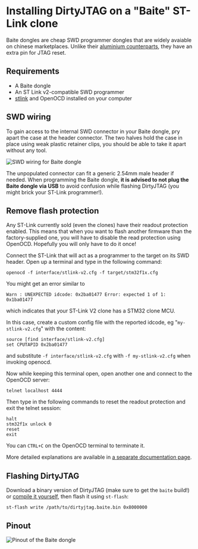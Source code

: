 # Installing DirtyJTAG on a "Baite" ST-Link clone

Baite dongles are cheap SWD programmer dongles that are widely avaiable on chinese marketplaces. Unlike their [aluminium counterparts](install-stlinkv2.md), they have an extra pin for JTAG reset.

## Requirements

 * A Baite dongle
 * An ST Link v2-compatible SWD programmer
 * [stlink](https://github.com/texane/stlink) and OpenOCD installed on your computer

## SWD wiring

To gain access to the internal SWD connector in your Baite dongle, pry apart the case at the header connector. The two halves hold the case in place using weak plastic retainer clips, you should be able to take it apart without any tool.

![SWD wiring for Baite dongle](img/baite-swd-pinout.png)

The unpopulated connector can fit a generic 2.54mm male header if needed. When programming the Baite dongle, **it is advised to not plug the Baite dongle via USB** to avoid confusion while flashing DirtyJTAG (you might brick your ST-Link programmer!).

## Remove flash protection

Any ST-Link currently sold (even the clones) have their readout protection enabled. This means that when you want to flash another firmware than the factory-supplied one, you will have to disable the read protection using OpenOCD. Hopefully you will only have to do it once!

Connect the ST-Link that will act as a programmer to the target on its SWD header. Open up a terminal and type in the following command:

```
openocd -f interface/stlink-v2.cfg -f target/stm32f1x.cfg
```

You might get an error similar to
```
Warn : UNEXPECTED idcode: 0x2ba01477 Error: expected 1 of 1: 0x1ba01477
```
which indicates that your ST-Link V2 clone has a STM32 clone MCU.

In this case, create a custom config file with the reported idcode, eg "`my-stlink-v2.cfg`" with the content:
```
source [find interface/stlink-v2.cfg]
set CPUTAPID 0x2ba01477
```
and substitute `-f interface/stlink-v2.cfg` with `-f my-stlink-v2.cfg` when invoking openocd.

Now while keeping this terminal open, open another one and connect to the OpenOCD server:

```
telnet localhost 4444
```

Then type in the following commands to reset the readout protection and exit the telnet session:

```
halt
stm32f1x unlock 0
reset
exit
```

You can `CTRL+C` on the OpenOCD terminal to terminate it.

More detailed explanations are available in [a separate documentation page](stm32f1-flash-protection.md).

## Flashing DirtyJTAG

Download a binary version of DirtyJTAG (make sure to get the `baite` build!) or [compile it yourself](building-dirtyjtag.md), then flash it using `st-flash`:

```
st-flash write /path/to/dirtyjtag.baite.bin 0x8000000
```

## Pinout

![Pinout of the Baite dongle](img/baite-pinout.jpg)
